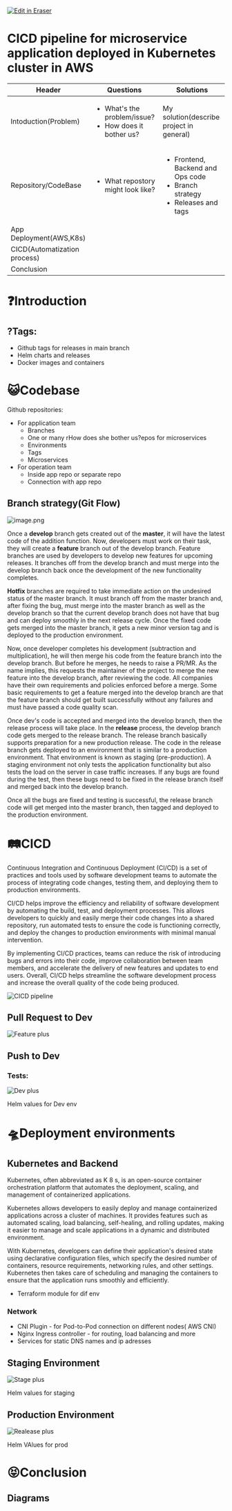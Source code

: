 <p><a target="_blank" href="https://app.eraser.io/workspace/gLS3GlE11kV4Ul0K11od" id="edit-in-eraser-github-link"><img alt="Edit in Eraser" src="https://firebasestorage.googleapis.com/v0/b/second-petal-295822.appspot.com/o/images%2Fgithub%2FOpen%20in%20Eraser.svg?alt=media&amp;token=968381c8-a7e7-472a-8ed6-4a6626da5501"></a></p>

# CICD pipeline for microservice application deployed in Kubernetes cluster in AWS


| Header | Questions | Solutions |
| ----- | ----- | ----- |
| Intoduction(Problem) | <ul><li>What's the problem/issue? </li><li>How does it bother us?</li></ul> | My solution(describe project in general) |
| Repository/CodeBase | <ul><li>What repostory might look like?</li></ul> | <ul><li>Frontend, Backend and Ops code</li><li>Branch strategy</li><li>Releases and tags</li></ul> |
| App Deployment(AWS,K8s) |  |  |
| CICD(Automatization process) |  |  |
| Сonclusion |  |  |
# ❓Introduction
## ?Tags:
- Github tags for releases in main branch 
- Helm charts and releases 
- Docker images and containers 
# 😺Codebase
Github repositories:

- For application team
    - Branches
    - One or many rHow does she bother us?epos for microservices
    - Environments
    - Tags
    - Microservices
- For operation team
    - Inside app repo or separate repo
    - Connection with app repo


## Branch strategy(Git Flow)
![image.png](/.eraser/gLS3GlE11kV4Ul0K11od___XWe2mTYyEQVK1seoxfgZbWU7S5g1___V55rMXaM122TwX8rJpUv2.png "image.png")



Once a **develop** branch gets created out of the **master**, it will have the latest code of the addition function. Now, developers must work on their task, they will create a **feature** branch out of the develop branch. Feature branches are used by developers to develop new features for upcoming releases. It branches off from the develop branch and must merge into the develop branch back once the development of the new functionality completes.

**Hotfix** branches are required to take immediate action on the undesired status of the master branch. It must branch off from the master branch and, after fixing the bug, must merge into the master branch as well as the develop branch so that the current develop branch does not have that bug and can deploy smoothly in the next release cycle. Once the fixed code gets merged into the master branch, it gets a new minor version tag and is deployed to the production environment.

Now, once developer completes his development (subtraction and multiplication), he will then merge his code from the feature branch into the develop branch. But before he merges, he needs to raise a PR/MR. As the name implies, this requests the maintainer of the project to merge the new feature into the develop branch, after reviewing the code. All companies have their own requirements and policies enforced before a merge. Some basic requirements to get a feature merged into the develop branch are that the feature branch should get built successfully without any failures and must have passed a code quality scan.

Once dev's code is accepted and merged into the develop branch, then the release process will take place. In the **release** process, the develop branch code gets merged to the release branch. The release branch basically supports preparation for a new production release. The code in the release branch gets deployed to an environment that is similar to a production environment. That environment is known as staging (pre-production). A staging environment not only tests the application functionality but also tests the load on the server in case traffic increases. If any bugs are found during the test, then these bugs need to be fixed in the release branch itself and merged back into the develop branch.

Once all the bugs are fixed and testing is successful, the release branch code will get merged into the master branch, then tagged and deployed to the production environment.

# 🛤CICD
Continuous Integration and Continuous Deployment (CI/CD) is a set of practices and tools used by software development teams to automate the process of integrating code changes, testing them, and deploying them to production environments. 

CI/CD helps improve the efficiency and reliability of software development by automating the build, test, and deployment processes. This allows developers to quickly and easily merge their code changes into a shared repository, run automated tests to ensure the code is functioning correctly, and deploy the changes to production environments with minimal manual intervention.

By implementing CI/CD practices, teams can reduce the risk of introducing bugs and errors into their code, improve collaboration between team members, and accelerate the delivery of new features and updates to end users. Overall, CI/CD helps streamline the software development process and increase the overall quality of the code being produced.



![CICD pipeline](/.eraser/gLS3GlE11kV4Ul0K11od___XWe2mTYyEQVK1seoxfgZbWU7S5g1___---figure---xx4LuN5QgEHXUAoWXZPSY---figure---mfZQAvRtDj14EFcLMGcTLA.png "CICD pipeline")

## Pull Request to Dev
![Feature plus](/.eraser/gLS3GlE11kV4Ul0K11od___XWe2mTYyEQVK1seoxfgZbWU7S5g1___---figure---BgaJZCfXAzNQyUpuWyx8g---figure---3vHb4JfAk9hj0iBDfKpfYQ.png "Feature plus")

## Push to Dev
### Tests:


![Dev plus](/.eraser/gLS3GlE11kV4Ul0K11od___XWe2mTYyEQVK1seoxfgZbWU7S5g1___---figure---A3OMbXUSY8wdJMSSGEPTT---figure---dt2_G6UMvJ2JnsUsnP1Xpw.png "Dev plus")



Helm values for Dev env

# 🛸Deployment environments
## Kubernetes and Backend
Kubernetes, often abbreviated as K 8 s, is an open-source container orchestration platform that automates the deployment, scaling, and management of containerized applications.

Kubernetes allows developers to easily deploy and manage containerized applications across a cluster of machines. It provides features such as automated scaling, load balancing, self-healing, and rolling updates, making it easier to manage and scale applications in a dynamic and distributed environment.

With Kubernetes, developers can define their application's desired state using declarative configuration files, which specify the desired number of containers, resource requirements, networking rules, and other settings. Kubernetes then takes care of scheduling and managing the containers to ensure that the application runs smoothly and efficiently.



- Terraform module for dif env 


### Network
- CNI Plugin - for Pod-to-Pod connection on different nodes( AWS CNI)
- Nginx Ingress controller - for routing, load balancing and more
- Services for static DNS names and ip adresses
### 


## Staging Environment
![Stage plus](/.eraser/gLS3GlE11kV4Ul0K11od___XWe2mTYyEQVK1seoxfgZbWU7S5g1___---figure---bU5xAaPbBEyu7EXrBovwI---figure---9DH40NjOIIG2Jwn9B5E1Kg.png "Stage plus")



Helm values for staging

## Production Environment


![Realease plus](/.eraser/gLS3GlE11kV4Ul0K11od___XWe2mTYyEQVK1seoxfgZbWU7S5g1___---figure---ubPuaPFumbQqwz6aT5e0----figure---3yj3XuJeOGQnwNcDixsycg.png "Realease plus")





Helm VAlues for prod



# 😝Conclusion



<!-- eraser-additional-content -->
## Diagrams
<!-- eraser-additional-files -->
<a href="/README-cloud-architecture-1.eraserdiagram" data-element-id="5bdsd_EFGbYs8GSTeo1BM"><img src="/.eraser/gLS3GlE11kV4Ul0K11od___XWe2mTYyEQVK1seoxfgZbWU7S5g1___---diagram----6e3534aad42b3ca7c7fdff8216866ddb.png" alt="" data-element-id="5bdsd_EFGbYs8GSTeo1BM" /></a>
<a href="/README-cloud-architecture-2.eraserdiagram" data-element-id="vFy9TdHncMc-fAIb1BCsw"><img src="/.eraser/gLS3GlE11kV4Ul0K11od___XWe2mTYyEQVK1seoxfgZbWU7S5g1___---diagram----4a2240d1c071351a913135d20c926fd2.png" alt="" data-element-id="vFy9TdHncMc-fAIb1BCsw" /></a>
<a href="/README-cloud-architecture-3.eraserdiagram" data-element-id="On1Yi80bcZJI8_9qJc-cq"><img src="/.eraser/gLS3GlE11kV4Ul0K11od___XWe2mTYyEQVK1seoxfgZbWU7S5g1___---diagram----75d9043fe6e8ad3cc6d43bc65233591e.png" alt="" data-element-id="On1Yi80bcZJI8_9qJc-cq" /></a>
<!-- end-eraser-additional-files -->
<!-- end-eraser-additional-content -->
<!--- Eraser file: https://app.eraser.io/workspace/gLS3GlE11kV4Ul0K11od --->
